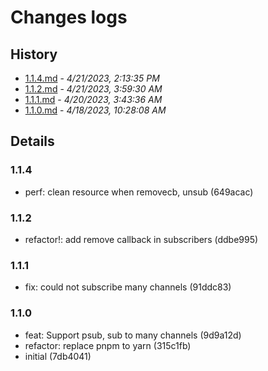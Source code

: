 # Changes logs

## History

- [1.1.4.md](#1682086415934)  -  _4/21/2023, 2:13:35 PM_
- [1.1.2.md](#1682049570733)  -  _4/21/2023, 3:59:30 AM_
- [1.1.1.md](#1681962216447)  -  _4/20/2023, 3:43:36 AM_
- [1.1.0.md](#1681813688521)  -  _4/18/2023, 10:28:08 AM_

## Details

<a id="1682086415934"></a>
### 1.1.4

* perf: clean resource when removecb, unsub (649acac)
  
<a id="1682049570733"></a>
### 1.1.2

* refactor!: add remove callback in subscribers (ddbe995)
  
<a id="1681962216447"></a>
### 1.1.1

* fix: could not subscribe many channels (91ddc83)
  
<a id="1681813688521"></a>
### 1.1.0

* feat: Support psub, sub to many channels (9d9a12d)
* refactor: replace pnpm to yarn (315c1fb)
* initial (7db4041)

